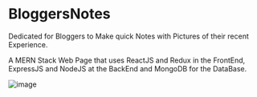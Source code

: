 # BloggersNotes
Dedicated for Bloggers to Make quick Notes with Pictures of their recent Experience.

A MERN Stack Web Page that uses ReactJS and Redux in the FrontEnd, ExpressJS and NodeJS at the BackEnd and MongoDB for the DataBase.

![image](https://user-images.githubusercontent.com/57233567/173334714-bf66c1eb-8ca4-4678-9741-e4b7f7617ca4.png)

